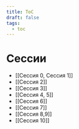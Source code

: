 ```yaml
---
title: ToC
draft: false
tags:
  - toc
---
```

# Сессии

- [[Сессия 0, Сессия 1]]
- [[Сессия 2]]
- [[Сессия 3]]
- [[Сессия 4, 5]]
- [[Сессия 6]]
- [[Сессия 7]]
- [[Сессия 8,9]]
- [[Сессия 10]]
 

